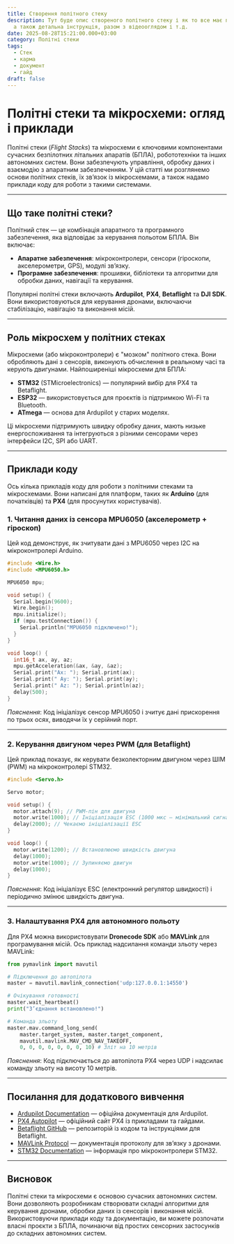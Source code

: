 ```yaml
---
title: Створення політного стеку
description: Тут буде опис створеного політного стеку і як то все має працювати,
  а також детальна інструкція, разом з відеооглядом і т.д.
date: 2025-08-28T15:21:00.000+03:00
category: Політні стеки
tags:
  - Стек
  - карма
  - документ
  - гайд
draft: false
---
```

# Політні стеки та мікросхеми: огляд і приклади

Політні стеки (*Flight Stacks*) та мікросхеми є ключовими компонентами сучасних безпілотних літальних апаратів (БПЛА), робототехніки та інших автономних систем. Вони забезпечують управління, обробку даних і взаємодію з апаратним забезпеченням. У цій статті ми розглянемо основи політних стеків, їх зв’язок із мікросхемами, а також надамо приклади коду для роботи з такими системами.

- - -

## Що таке політні стеки?

Політний стек — це комбінація апаратного та програмного забезпечення, яка відповідає за керування польотом БПЛА. Він включає:

* **Апаратне забезпечення**: мікроконтролери, сенсори (гіроскопи, акселерометри, GPS), модулі зв’язку.
* **Програмне забезпечення**: прошивки, бібліотеки та алгоритми для обробки даних, навігації та керування.

Популярні політні стеки включають **Ardupilot**, **PX4**, **Betaflight** та **DJI SDK**. Вони використовуються для керування дронами, включаючи стабілізацію, навігацію та виконання місій.

- - -

## Роль мікросхем у політних стеках

Мікросхеми (або мікроконтролери) є "мозком" політного стека. Вони обробляють дані з сенсорів, виконують обчислення в реальному часі та керують двигунами. Найпоширеніші мікросхеми для БПЛА:

* **STM32** (STMicroelectronics) — популярний вибір для PX4 та Betaflight.
* **ESP32** — використовується для проєктів із підтримкою Wi-Fi та Bluetooth.
* **ATmega** — основа для Ardupilot у старих моделях.

Ці мікросхеми підтримують швидку обробку даних, мають низьке енергоспоживання та інтегруються з різними сенсорами через інтерфейси I2C, SPI або UART.

- - -

## Приклади коду

Ось кілька прикладів коду для роботи з політними стеками та мікросхемами. Вони написані для платформ, таких як **Arduino** (для початківців) та **PX4** (для просунутих користувачів).

### 1. Читання даних із сенсора MPU6050 (акселерометр + гіроскоп)

Цей код демонструє, як зчитувати дані з MPU6050 через I2C на мікроконтролері Arduino.

```cpp
#include <Wire.h>
#include <MPU6050.h>

MPU6050 mpu;

void setup() {
  Serial.begin(9600);
  Wire.begin();
  mpu.initialize();
  if (mpu.testConnection()) {
    Serial.println("MPU6050 підключено!");
  }
}

void loop() {
  int16_t ax, ay, az;
  mpu.getAcceleration(&ax, &ay, &az);
  Serial.print("Ax: "); Serial.print(ax);
  Serial.print(" Ay: "); Serial.print(ay);
  Serial.print(" Az: "); Serial.println(az);
  delay(500);
}
```

*Пояснення*: Код ініціалізує сенсор MPU6050 і зчитує дані прискорення по трьох осях, виводячи їх у серійний порт.

- - -

### 2. Керування двигуном через PWM (для Betaflight)

Цей приклад показує, як керувати безколекторним двигуном через ШІМ (PWM) на мікроконтролері STM32.

```cpp
#include <Servo.h>

Servo motor;

void setup() {
  motor.attach(9); // PWM-пін для двигуна
  motor.write(1000); // Ініціалізація ESC (1000 мкс — мінімальний сигнал)
  delay(2000); // Чекаємо ініціалізації ESC
}

void loop() {
  motor.write(1200); // Встановлюємо швидкість двигуна
  delay(1000);
  motor.write(1000); // Зупиняємо двигун
  delay(1000);
}
```

*Пояснення*: Код ініціалізує ESC (електронний регулятор швидкості) і періодично змінює швидкість двигуна.

- - -

### 3. Налаштування PX4 для автономного польоту

Для PX4 можна використовувати **Dronecode SDK** або **MAVLink** для програмування місій. Ось приклад надсилання команди зльоту через MAVLink:

```python
from pymavlink import mavutil

# Підключення до автопілота
master = mavutil.mavlink_connection('udp:127.0.0.1:14550')

# Очікування готовності
master.wait_heartbeat()
print("З’єднання встановлено!")

# Команда зльоту
master.mav.command_long_send(
    master.target_system, master.target_component,
    mavutil.mavlink.MAV_CMD_NAV_TAKEOFF,
    0, 0, 0, 0, 0, 0, 0, 10) # Зліт на 10 метрів
```

*Пояснення*: Код підключається до автопілота PX4 через UDP і надсилає команду зльоту на висоту 10 метрів.

- - -

## Посилання для додаткового вивчення

* [Ardupilot Documentation](https://ardupilot.org/) — офіційна документація для Ardupilot.
* [PX4 Autopilot](https://px4.io/) — офіційний сайт PX4 із прикладами та гайдами.
* [Betaflight GitHub](https://github.com/betaflight/betaflight) — репозиторій із кодом та інструкціями для Betaflight.
* [MAVLink Protocol](https://mavlink.io/) — документація протоколу для зв’язку з дронами.
* [STM32 Documentation](https://www.st.com/en/microcontrollers-microprocessors/stm32-32-bit-arm-cortex-mcus.html) — інформація про мікроконтролери STM32.

- - -

## Висновок

Політні стеки та мікросхеми є основою сучасних автономних систем. Вони дозволяють розробникам створювати складні алгоритми для керування дронами, обробки даних із сенсорів і виконання місій. Використовуючи приклади коду та документацію, ви можете розпочати власні проєкти з БПЛА, починаючи від простих сенсорних застосунків до складних автономних систем.
